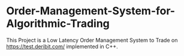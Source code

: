 # Order-Management-System-for-Algorithmic-Trading
This Project is a Low Latency Order Management System to Trade on https://test.deribit.com/ implemented in C++.

